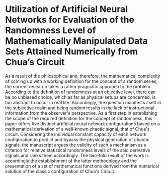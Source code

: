 # Utilization of Artificial Neural Networks for Evaluation of the Randomness Level of Mathematically Manipulated Data Sets Attained Numerically from Chua’s Circuit


As a result of the philosophical and, therefore, the mathematical complexity of coming up with a working definition for the concept of a random series, the current research takes a rather pragmatic approach to the problem. According to the definition of randomness at an objective level, there can be no unbiased choice, which as far as physical setups are concerned, is too abstract to occur in real life. Accordingly, the question manifests itself in the subjective realm and being random results in the lack of instructional information from the observer's perspective. As a first step in establishing the scope of the required definition for the concept of randomness, this paper offers five distinct artificial neural network configurations based on a mathematical derivation of a well-known chaotic signal, that of Chua's circuit. Considering the individual constant capacity of each network configuration to predict and bypass the physical generation of chaotic signals, the manuscript argues the validity of such a mechanism as a criterion for relative statistical randomness levels of the said derivative signals and ranks them accordingly. The two-fold result of the work is accordingly the establishment of the latter methodology and the presentation of a set of mathematical functions derived from the numerical solution of the classic configuration of Chua's Circuit. 

